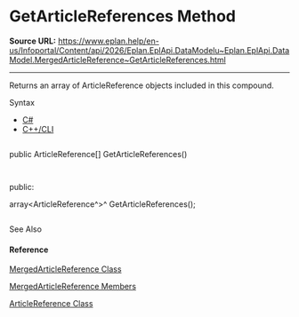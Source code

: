 # GetArticleReferences Method

**Source URL:** https://www.eplan.help/en-us/Infoportal/Content/api/2026/Eplan.EplApi.DataModelu~Eplan.EplApi.DataModel.MergedArticleReference~GetArticleReferences.html

---

Returns an array of ArticleReference objects included in this compound.

Syntax

- [C#](#i-syntax-CS)
- [C++/CLI](#i-syntax-CPP2005)

```
```
public ArticleReference[] GetArticleReferences()
```
```

```
```
public:
array<ArticleReference^>^ GetArticleReferences();
```
```



See Also

#### Reference

[MergedArticleReference Class](Eplan.EplApi.DataModelu~Eplan.EplApi.DataModel.MergedArticleReference.html)
  
[MergedArticleReference Members](Eplan.EplApi.DataModelu~Eplan.EplApi.DataModel.MergedArticleReference_members.html)
  
[ArticleReference Class](Eplan.EplApi.DataModelu~Eplan.EplApi.DataModel.ArticleReference.html)